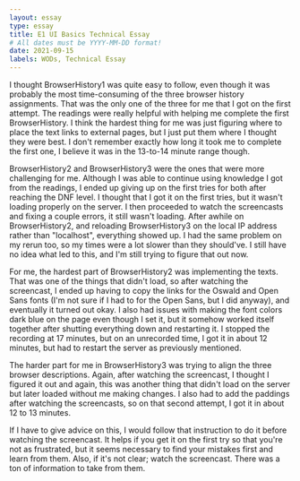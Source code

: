 ```yaml
---
layout: essay
type: essay
title: E1 UI Basics Technical Essay
# All dates must be YYYY-MM-DD format!
date: 2021-09-15
labels: WODs, Technical Essay
---
```


I thought BrowserHistory1 was quite easy to follow, even though it was probably the most time-consuming of the three browser history assignments. That was the only one of the three for me that I got on the first attempt. The readings were really helpful with helping me complete the first BrowserHistory. I think the hardest thing for me was just figuring where to place the text links to external pages, but I just put them where I thought they were best. I don't remember exactly how long it took me to complete the first one, I believe it was in the 13-to-14 minute range though. 

BrowserHistory2 and BrowserHistory3 were the ones that were more challenging for me. Although I was able to continue using knowledge I got from the readings, I ended up giving up on the first tries for both after reaching the DNF level. I thought that I got it on the first tries, but it wasn't loading properly on the server. I then proceeded to watch the screencasts and fixing a couple errors, it still wasn't loading. After awhile on BrowserHistory2, and reloading BrowserHistory3 on the local IP address rather than "localhost", everything showed up. I had the same problem on my rerun too, so my times were a lot slower than they should've. I still have no idea what led to this, and I'm still trying to figure that out now. 

For me, the hardest part of BrowserHistory2 was implementing the texts. That was one of the things that didn't load, so after watching the screencast, I ended up having to copy the links for the Oswald and Open Sans fonts (I'm not sure if I had to for the Open Sans, but I did anyway), and eventually it turned out okay. I also had issues with making the font colors dark blue on the page even though I set it, but it somehow worked itself together after shutting everything down and restarting it. I stopped the recording at 17 minutes, but on an unrecorded time, I got it in about 12 minutes, but had to restart the server as previously mentioned.

The harder part for me in BrowserHistory3 was trying to align the three browser descriptions. Again, after watching the screencast, I thought I figured it out and again, this was another thing that didn't load on the server but later loaded without me making changes. I also had to add the paddings after watching the screencasts, so on that second attempt, I got it in about 12 to 13 minutes.

If I have to give advice on this, I would follow that instruction to do it before watching the screencast. It helps if you get it on the first try so that you're not as frustrated, but it seems necessary to find your mistakes first and learn from them. Also, if it's not clear; watch the screencast. There was a ton of information to take from them.
